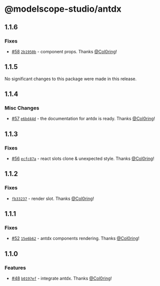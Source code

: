 # @modelscope-studio/antdx

## 1.1.6

### Fixes

- [#58](https://github.com/modelscope/modelscope-studio/pull/58) [`2b1950b`](https://github.com/modelscope/modelscope-studio/commit/2b1950be1705223cc3c6c828ffa909f5673e3d6e) - component props. Thanks [@Col0ring](https://github.com/Col0ring)!

## 1.1.5

No significant changes to this package were made in this release.

## 1.1.4

### Misc Changes

- [#57](https://github.com/modelscope/modelscope-studio/pull/57) [`e6bd44d`](https://github.com/modelscope/modelscope-studio/commit/e6bd44daefd319f7da07eadf08c3c8d1d962a060) - the documentation for antdx is ready. Thanks [@Col0ring](https://github.com/Col0ring)!

## 1.1.3

### Fixes

- [#56](https://github.com/modelscope/modelscope-studio/pull/56) [`ecfc87a`](https://github.com/modelscope/modelscope-studio/commit/ecfc87aac228556f89871abc6fa735ab4be9c533) - react slots clone & unexpected style. Thanks [@Col0ring](https://github.com/Col0ring)!

## 1.1.2

### Fixes

- [`fb33237`](https://github.com/modelscope/modelscope-studio/commit/fb332375b552c8debdaee1102d2cc4d94a1759f9) - render slot. Thanks [@Col0ring](https://github.com/Col0ring)!

## 1.1.1

### Fixes

- [#52](https://github.com/modelscope/modelscope-studio/pull/52) [`15e6b62`](https://github.com/modelscope/modelscope-studio/commit/15e6b624a13b32e7fc82ca54ec0329949079f189) - antdx components rendering. Thanks [@Col0ring](https://github.com/Col0ring)!

## 1.1.0

### Features

- [#48](https://github.com/modelscope/modelscope-studio/pull/48) [`b0197ef`](https://github.com/modelscope/modelscope-studio/commit/b0197ef7ede322e2c40b4e1dcc6480530a62490e) - integrate antdx. Thanks [@Col0ring](https://github.com/Col0ring)!
